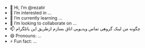 - 👋 Hi, I’m @rezatir
- 👀 I’m interested in ...
- 🌱 I’m currently learning ...
- 💞️ I’m looking to collaborate on ...
- 📫 چگونه من لینک گروهی تماس ویدیویی اتاق بسازم ازطریق این یاتلگرام 
- 😄 Pronouns: ...
- ⚡ Fun fact: ...

<!---
rezatir/rezatir is a ✨ special ✨ repository because its `README.md` (this file) appears on your GitHub profile.
You can click the Preview link to take a look at your changes.
--->
